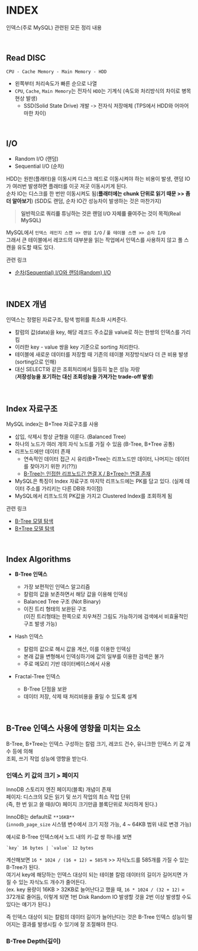 # INDEX

인덱스(주로 MySQL) 관련된 모든 정리 내용

<br>

## Read DISC

```
CPU - Cache Memory - Main Memory - HDD
```

- 왼쪽부터 처리속도가 빠른 순으로 나열
- `CPU`, `Cache`, `Main Memory`는 전자식 `HDD`는 기계식 (속도와 처리방식의 차이로 병목현상 발생)
  - SSD(Solid State Drive) 개발 -> 전자식 저장매체 (TPS에서 HDD와 어마어마한 차이)

<br>

## I/O

- Random I/O (랜덤)
- Sequential I/O (순차)

HDD는 원판(플래터)을 이동시켜 디스크 헤드로 이동시켜야 하는 비용이 발생,
랜덤 IO가 여러번 발생하면 플래터를 이곳 저곳 이동시키게 된다.  
순차 IO는 디스크를 한 번만 이동시켜도 됨(**플래터에는 chunk 단위로 읽기 때문 >> 좀더 알아보기**)
(SDD도 랜덤, 순차 IO간 성능차이 발생하는 것은 마찬가지)

> **일반적으로 쿼리를 튜닝하는 것은 랜덤 I/O 자체를 줄여주는 것이 목적(Real MySQL)**

MySQL에서 `인덱스 레인지 스캔 >> 랜덤 I/O` / `풀 테이블 스캔 >> 순차 I/O`  
그래서 큰 테이블에서 레코드의 대부분을 읽는 작업에서 인덱스를 사용하지 않고 풀 스캔을 유도할 때도 있다.

관련 링크
- [순차(Sequential) I/O와 랜덤(Random) I/O](https://velog.io/@ddangle/%EC%88%9C%EC%B0%A8Sequential-IO%EC%99%80-%EB%9E%9C%EB%8D%A4Random-IO)

<br>

## INDEX 개념

인덱스는 정렬된 자료구조, 탐색 범위를 최소화 시켜준다.

- 칼럼의 값(data)을 key, 해당 레코드 주소값을 value로 하는 한쌍의 인덱스를 가리킴
- 이러한 key - value 쌍을 key 기준으로 sorting 처리한다.
- 테이블에 새로운 데이터를 저장할 때 기존의 테이블 저장방식보다 더 큰 비용 발생(sorting으로 인해)
- 대신 SELECT와 같은 조회처리에서 월등히 높은 성능 자랑  
  (**저장성능을 포기하는 대신 조회성능을 가져가는 trade-off 발생**)

<br>

## Index 자료구조

MySQL index는 B+Tree 자료구조를 사용
- 삽입, 삭제시 항상 균형을 이룬다. (Balanced Tree)
- 하나의 노드가 여러 개의 자식 노드를 가질 수 있음 (B-Tree, B+Tree 공통)
- 리프노드에만 데이터 존재
  - 연속적인 데이터 접근 시 유리(B+Tree는 리프노드만 데이터, 나머지는 데이터를 찾아가기 위한 키(??))
  - [B-Tree는 인접한 리프노드간 연결 X / B+Tree는 연결 존재](https://www.cs.usfca.edu/~galles/visualization/BPlusTree.html)
- MySQL은 특징이 Index 자료구조 마지막 리프노드에는 PK를 담고 있다. (실제 데이터 주소를 가리키는 다른 DB와 차이점)
- MySQL에서 리프노드의 PK값을 가지고 Clustered Index를 조회하게 됨

관련 링크
- [B-Tree 모델 탐색](https://www.cs.usfca.edu/~galles/visualization/BTree.html)
- [B+Tree 모델 탐색](https://www.cs.usfca.edu/~galles/visualization/BPlusTree.html)

<br>

## Index Algorithms

- **B-Tree 인덱스**
  - 가장 보편적인 인덱스 알고리즘
  - 칼럼의 값을 보존하면서 해당 값을 이용해 인덱싱
  - Balanced Tree 구조 (Not Binary)
  - 이진 트리 형태의 보완된 구조  
  (이진 트리형태는 한쪽으로 치우쳐진 그림도 가능하기에 검색에서 비효율적인 구조 발생 가능)
  
- Hash 인덱스
  - 칼럼의 값으로 해시 값을 계산, 이를 이용한 인덱싱
  - 본래 값을 변형해서 인덱싱하기에 값의 일부를 이용한 검색은 불가
  - 주로 메모리 기반 데이터베이스에서 사용

- Fractal-Tree 인덱스
  - B-Tree 단점을 보완
  - 데이터 저장, 삭제 때 처리비용을 줄일 수 있도록 설계

<br>

## B-Tree 인덱스 사용에 영향을 미치는 요소

B-Tree, B+Tree는 인덱스 구성하는 칼럼 크기, 레코드 건수, 유니크한 인덱스 키 값 개수 등에 의해  
조회, 쓰기 작업 성능에 영향을 받는다.

### 인덱스 키 값의 크기 > **페이지**

InnoDB 스토리지 엔진 페이지(블록) 개념이 존재  
페이지: 디스크의 모든 읽기 및 쓰기 작업의 최소 작업 단위  
(즉, 한 번 읽고 쓸 때(I/O) 페이지 크기만큼 블록단위로 처리하게 된다.)  

InnoDB는 default로 `**16KB**`  
(`innodb_page_size` 시스템 변수에서 크기 지정 가능, 4 ~ 64KB 범위 내로 변경 가능)  

예시로 B-Tree 인덱스에서 노드 내의 키-값 쌍 하나를 보면  
```
`key` 16 bytes | `value` 12 bytes
```
계산해보면 `16 * 1024 / (16 + 12) = 585개` >> 자식노드를 585개를 가질 수 있는 B-Tree가 된다.  
여기서 key에 해당하는 인덱스 대상이 되는 테이블 칼럼 데이터의 길이가 길어지면 가질 수 있는 자식노드 개수가 줄어든다.  
(ex. key 용량이 16KB > 32KB로 늘어난다고 했을 때, `16 * 1024 / (32 + 12)` = 372개로 줄어듬, 이렇게 되면 1번 Disk Random IO 발생할 것을 2번 이상 발생할 수도 있다는 얘기가 된다.)  

즉 인덱스 대상이 되는 칼럼의 데이터 길이가 늘어난다는 것은 B-Tree 인덱스 성능이 떨어지는 결과를 발생시킬 수 있기에 잘 조절해야 한다.

### B-Tree Depth(깊이)
